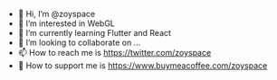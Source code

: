 - 👋 Hi, I’m @zoyspace
- 👀 I’m interested in WebGL
- 🌱 I’m currently learning Flutter and React
- 💞️ I’m looking to collaborate on ...
- 📫 How to reach me is https://twitter.com/zoyspace
- :candy: How to support me is https://www.buymeacoffee.com/zoyspace

<!---
zoyspace/zoyspace is a ✨ special ✨ repository because its `README.md` (this file) appears on your GitHub profile.
You can click the Preview link to take a look at your changes.
--->
